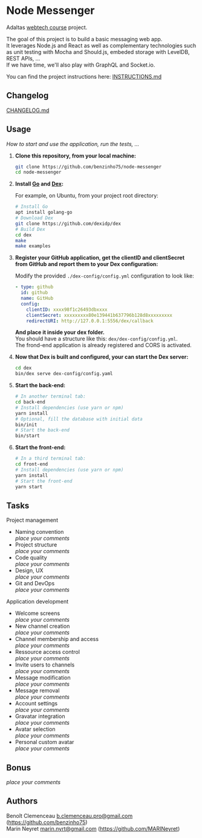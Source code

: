# Node Messenger

Adaltas [webtech course](https://github.com/adaltas/ece-2020-fall-webtech) project.

The goal of this project is to build a basic messaging web app.<br>
It leverages Node.js and React as well as complementary technologies such as unit testing with Mocha and Should.js, embeded storage with LevelDB, REST APIs, ...<br>
If we have time, we'll also play with GraphQL and Socket<span>.io.

You can find the project instructions here: [INSTRUCTIONS.md](../master/INSTRUCTIONS.md)

## Changelog

[CHANGELOG.md](../master/CHANGELOG.md)

## Usage

_How to start and use the application, run the tests, ..._

1. **Clone this repository, from your local machine:**<br>

   ```bash
   git clone https://github.com/benzinho75/node-messenger
   cd node-messenger
   ```

2. **Install [Go](https://golang.org/) and [Dex](https://dexidp.io/docs/getting-started/):**<br>

   For example, on Ubuntu, from your project root directory:

   ```bash
   # Install Go
   apt install golang-go
   # Download Dex
   git clone https://github.com/dexidp/dex
   # Build Dex
   cd dex
   make
   make examples
   ```


3. **Register your GitHub application, get the clientID and clientSecret from GitHub and report them to your Dex configuration:**<br>

   Modify the provided `./dex-config/config.yml` configuration to look like:

   ```yaml
   - type: github
     id: github
     name: GitHub
     config:
       clientID: xxxx98f1c26493dbxxxx
       clientSecret: xxxxxxxxx80e139441b637796b128d8xxxxxxxxx
       redirectURI: http://127.0.0.1:5556/dex/callback
   ```

   **And place it inside your dex folder.**<br>
   You should have a structure like this: `dex/dex-config/config.yml`.<br>
   The frond-end application is already registered and CORS is activated.

4. **Now that Dex is built and configured, your can start the Dex server:**<br>

   ```bash
   cd dex
   bin/dex serve dex-config/config.yaml
   ```

5. **Start the back-end:**<br>

   ```bash
   # In another terminal tab:
   cd back-end
   # Install dependencies (use yarn or npm)
   yarn install
   # Optional, fill the database with initial data
   bin/init
   # Start the back-end
   bin/start
   ```

6. **Start the front-end:**<br>
   ```bash
   # In a third terminal tab:
   cd front-end
   # Install dependencies (use yarn or npm)
   yarn install
   # Start the front-end
   yarn start
   ```

## Tasks

Project management

- Naming convention  
  _place your comments_
- Project structure  
  _place your comments_
- Code quality  
  _place your comments_
- Design, UX  
  _place your comments_
- Git and DevOps  
  _place your comments_

Application development

- Welcome screens  
  _place your comments_
- New channel creation  
  _place your comments_
- Channel membership and access  
  _place your comments_
- Ressource access control  
  _place your comments_
- Invite users to channels  
  _place your comments_
- Message modification  
  _place your comments_
- Message removal  
  _place your comments_
- Account settings  
  _place your comments_
- Gravatar integration  
  _place your comments_
- Avatar selection  
  _place your comments_
- Personal custom avatar  
  _place your comments_

## Bonus

_place your comments_

## Authors

Benoît Clemenceau <b.clemenceau.pro@gmail.com> (https://github.com/benzinho75)<br>
Marin Neyret <marin.nyrt@gmail.com> (https://github.com/MARINeyret)
